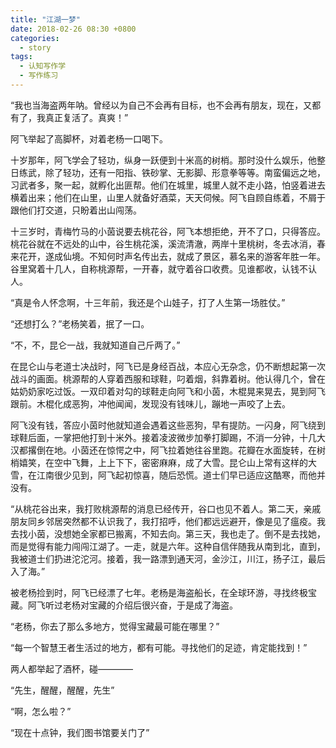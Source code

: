 ```yaml
---
title: "江湖一梦"
date: 2018-02-26 08:30 +0800
categories:
  - story
tags:
  - 认知写作学
  - 写作练习
---
```


“我也当海盗两年呐。曾经以为自己不会再有目标，也不会再有朋友，现在，又都有了，我真正复活了。真爽！”

阿飞举起了高脚杯，对着老杨一口喝下。

十岁那年，阿飞学会了轻功，纵身一跃便到十米高的树梢。那时没什么娱乐，他整日练武，除了轻功，还有一阳指、铁砂掌、无影脚、形意拳等等。南蛮偏远之地，习武者多，聚一起，就孵化出匪帮。他们在城里，城里人就不走小路，怕竖着进去横着出来；他们在山里，山里人就备好酒菜，天天伺候。阿飞自顾自练着，不屑于跟他们打交道，只盼着出山闯荡。

十三岁时，青梅竹马的小茵说要去桃花谷，阿飞本想拒绝，开不了口，只得答应。桃花谷就在不远处的山中，谷生桃花溪，溪流清澈，两岸十里桃树，冬去冰消，春来花开，遂成仙境。不知何时声名传出去，就成了景区，慕名来的游客年胜一年。谷里窝着十几人，自称桃源帮，一开春，就守着谷口收费。见谁都收，认钱不认人。

“真是令人怀念啊，十三年前，我还是个山娃子，打了人生第一场胜仗。”

“还想打么？”老杨笑着，抿了一口。

“不，不，昆仑一战，我就知道自己斤两了。”

在昆仑山与老道士决战时，阿飞已是身经百战，本应心无杂念，仍不断想起第一次战斗的画面。桃源帮的人穿着西服和球鞋，叼着烟，斜靠着树。他认得几个，曾在姑奶奶家吃过饭。一双印着对勾的球鞋走向阿飞和小茵，木棍晃来晃去，晃到阿飞跟前。木棍化成恶狗，冲他闻闻，发现没有钱味儿，蹦地一声咬了上去。

阿飞没有钱，答应小茵时他就知道会遇着这些恶狗，早有提防。一闪身，阿飞绕到球鞋后面，一掌把他打到十米外。接着凌波微步加拳打脚踢，不消一分钟，十几大汉都撂倒在地。小茵还在惊愕之中，阿飞拉着她往谷里跑。花瓣在水面旋转，在树梢嬉笑，在空中飞舞，上上下下，密密麻麻，成了大雪。昆仑山上常有这样的大雪，在江南很少见到，阿飞起初惊喜，随后恐慌。道士们早已适应这酷寒，而他并没有。

“从桃花谷出来，我打败桃源帮的消息已经传开，谷口也见不着人。第二天，亲戚朋友同乡邻居突然都不认识我了，我打招呼，他们都远远避开，像是见了瘟疫。我去找小茵，没想她全家都已搬离，不知去向。第三天，我也走了。倒不是去找她，而是觉得有能力闯闯江湖了。一走，就是六年。这种自信伴随我从南到北，直到，我被道士们扔进沱沱河。接着，我一路漂到通天河，金沙江，川江，扬子江，最后入了海。”

被老杨捡到时，阿飞已经漂了七年。老杨是海盗船长，在全球环游，寻找终极宝藏。阿飞听过老杨对宝藏的介绍后很兴奋，于是成了海盗。

“老杨，你去了那么多地方，觉得宝藏最可能在哪里？”

“每一个智慧王者生活过的地方，都有可能。寻找他们的足迹，肯定能找到！”

两人都举起了酒杯，碰————

“先生，醒醒，醒醒，先生”

“啊，怎么啦？”

“现在十点钟，我们图书馆要关门了”

